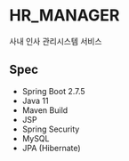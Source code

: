 # HR_MANAGER
사내 인사 관리시스템 서비스

## Spec
- Spring Boot 2.7.5
- Java 11
- Maven Build
- JSP
- Spring Security
- MySQL
- JPA (Hibernate)
